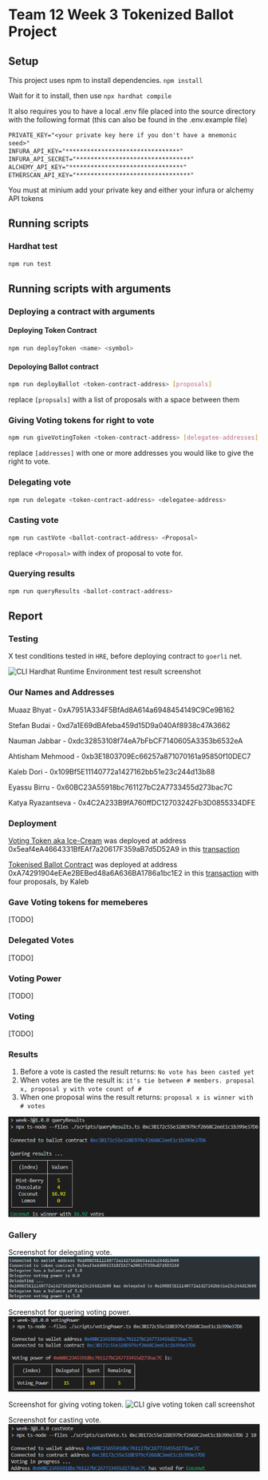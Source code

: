 # Team 12 Week 3 Tokenized Ballot Project

## Setup

This project uses npm to install dependencies. `npm install`

Wait for it to install, then use `npx hardhat compile`

It also requires you to have a local .env file placed into the source directory with the following format (this can also be found in the .env.example file)

```.env
PRIVATE_KEY="<your private key here if you don't have a mnemonic seed>"
INFURA_API_KEY="********************************"
INFURA_API_SECRET="********************************"
ALCHEMY_API_KEY="********************************"
ETHERSCAN_API_KEY="********************************"
```

You must at minium add your private key and either your infura or alchemy API tokens

## Running scripts

### Hardhat test

```bash
npm run test
```

## Running scripts with arguments

### Deploying a contract with arguments

#### Deploying Token Contract

```bash
npm run deployToken <name> <symbol>
```

#### Depoloying Ballot contract

```bash
npm run deployBallot <token-contract-address> [proposals]
```

replace `[propsals]` with a list of proposals with a space between them

### Giving Voting tokens for right to vote

```bash
npm run giveVotingToken <token-contract-address> [delegatee-addresses]
```

replace `[addresses]` with one or more addresses you would like to give the right to vote.

### Delegating vote

```bash
npm run delegate <token-contract-address> <delegatee-address>
```

### Casting vote

```bash
npm run castVote <ballot-contract-address> <Proposal>
```

replace `<Proposal>` with index of proposal to vote for.

### Querying results

```bash
npm run queryResults <ballot-contract-address>
```

## Report

### Testing

X test conditions tested in `HRE`, before deploying contract to `goerli` net.

![CLI Hardhat Runtime Environment test result screenshot](./docs/test.png 'HRE test result')

### Our Names and Addresses

Muaaz Bhyat - 0xA7951A334F5BfAd8A614a6948454149C9Ce9B162

Stefan Budai - 0xd7a1E69dBAfeba459d15D9a040Af8938c47A3662

Nauman Jabbar - 0xdc32853108f74eA7bFbCF7140605A3353b6532eA

Ahtisham Mehmood - 0xb3E1803709Ec66257a871070161a95850f10DEC7

Kaleb Dori - 0x109Bf5E11140772a1427162bb51e23c244d13b88

Eyassu Birru - 0x60BC23A55918bc761127bC2A7733455d273bac7C

Katya Ryazantseva - 0x4C2A233B9fA760ffDC12703242Fb3D0855334DFE

### Deployment

[Voting Token aka Ice-Cream](https://goerli.etherscan.io/address/0x5eaf4eA4664331BfEAf7a20617F359aB7d5D52A9) was deployed at address 0x5eaf4eA4664331BfEAf7a20617F359aB7d5D52A9 in this [transaction](https://goerli.etherscan.io/tx/0x8ca891ce9f758e41f57fe60dd262a6dab7b814b02a7374882a1e6430e6f3c18b)

[Tokenised Ballot Contract](https://goerli.etherscan.io/address/0xA74291904eEAe2BEBed48a6A636BA1786a1bc1E2) was deployed at address 0xA74291904eEAe2BEBed48a6A636BA1786a1bc1E2 in this [transaction](https://goerli.etherscan.io/tx/0x3ff7d216d588543ecb515b7219ddb192704919bd37b576aea7f42bfde2fe53f5) with four proposals, by Kaleb

### Gave Voting tokens for memeberes

[TODO]

### Delegated Votes

[TODO]

### Voting Power

[TODO]

### Voting

[TODO]

### Results

1. Before a vote is casted the result returns: `No vote has been casted yet`
2. When votes are tie the result is: `it's tie between # members. proposal x, proposal y with vote count of # `
3. When one proposal wins the result returns: `proposal x is winner with # votes`

![Chocolate is winner with 30 votes](./docs/queryResults.png 'CLI winner proposal')

### Gallery

Screenshot for delegating vote.
![CLI delegate call screenshot](./docs/delegation.png 'CLI for delegate vote')

Screenshot for quering voting power.
![CLI voting power call screenshot](./docs/votingPower.png 'CLI for voting power call')

Screenshot for giving voting token.
![CLI give voting token call screenshot](./docs/giveRightToVote.png 'CLI for give voting right')

Screenshot for casting vote.
![CLI casting vote call screenshot](./docs/castVote.png 'CLI for voting')
